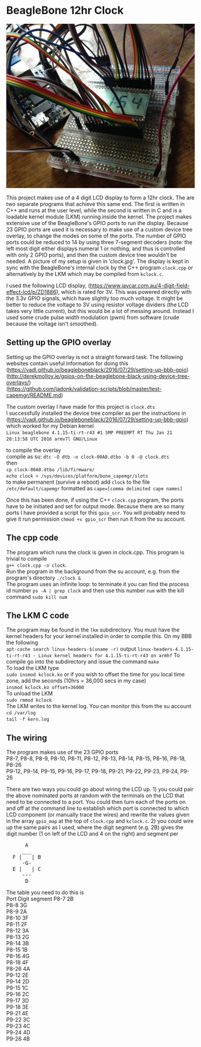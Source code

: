 # BeagleBone 12hr Clock  
![alt text](https://raw.githubusercontent.com/wilstep/BeagleBone-clock/master/setup.jpg)

This project makes use of a 4 digit LCD display to form a 12hr clock. The are two separate programs that achieve this same end. The first is written in C++ and runs at the user level, while the second is written in C and is a loadable kernel module (LKM) running inside the kernel. The project makes extensive use of the BeagleBone's GPIO ports to run the display. Because 23 GPIO ports are used it is necessary to make use of a custom device tree overlay, to change the modes on some of the ports. The number of GPIO ports could be reduced to 14 by using three 7-segment decoders (note: the left most digit either displays numeral 1 or nothing, and thus is controlled with only 2 GPIO ports), and then the custom device tree wouldn't be needed. A picture of my setup is given in 'clock.jpg'. The display is kept in sync with the BeagleBone's internal clock by the C++ program `clock.cpp` or alternatively by the LKM which may be compiled from `kclock.c`.

I used the following LCD display, (https://www.jaycar.com.au/4-digit-field-effect-lcd/p/ZD1886), which is rated for 3V. This was powered directly with the 3.3v GPIO signals, which have slightly too much voltage. It might be better to reduce the voltage to 3V using resistor voltage dividers (the LCD takes very little current), but this would be a lot of messing around. Instead I used some crude pulse width modulation (pwm) from software (crude because the voltage isn't smoothed).


## Setting up the GPIO overlay  
Setting up the GPIO overlay is not a straight forward task. The following websites contain useful information for doing this  
(https://vadl.github.io/beagleboneblack/2016/07/29/setting-up-bbb-gpio)  
(http://derekmolloy.ie/gpios-on-the-beaglebone-black-using-device-tree-overlays/)  
(https://github.com/jadonk/validation-scripts/blob/master/test-capemgr/README.md)  

The custom overlay I have made for this project is `clock.dts`  
I successfully installed the device tree compiler as per the instructions in (https://vadl.github.io/beagleboneblack/2016/07/29/setting-up-bbb-gpio) which worked for my Debian kernel  
`Linux beaglebone 4.1.15-ti-rt-r43 #1 SMP PREEMPT RT Thu Jan 21 20:13:58 UTC 2016 armv7l GNU/Linux`  
  
to compile the overlay  
compile as su: `dtc -O dtb -o clock-00A0.dtbo -b 0 -@ clock.dts`  
then     
`cp clock-00A0.dtbo /lib/firmware/`  
`echo clock > /sys/devices/platform/bone_capemgr/slots`  
to make permanent (survive a reboot) add `clock` to the file `/etc/default/capemgr` formatted as `cape=[comma delimited cape names]`

Once this has been done, if using the C++ `clock.cpp` program, the ports have to be initiated and set for output mode. Because there are so many ports I have provided a script for this `gpio_scr`. You will probably need to give it run permission `chmod +x gpio_scr` then run it from the su account.

## The cpp code
The program which runs the clock is given in clock.cpp. This program is trivial to compile  
`g++ clock.cpp -o clock`.  
Run the program in the background from the su account, e.g. from the program's directory `./clock &`  
The program uses an infinite loop: to terminate it you can find the process id number `ps -A | grep clock` and then use this number `num` with the kill command `sudo kill num`

## The LKM C code
The program may be found in the `lkm` subdirectory. You must have the kernel headers for your kernel installed in order to compile this. On my BBB the following  
`apt-cache search linux-headers-$(uname -r)` output
`linux-headers-4.1.15-ti-rt-r43 - Linux kernel headers for 4.1.15-ti-rt-r43 on armhf`
To compile go into the subdirectory and issue the command `make`  
To load the LKM type  
`sudo insmod kclock.ko`
or if you wish to offset the time for you local time zone, add the seconds (10hrs = 36,000 secs in my case)  
`insmod kclock.ko offset=36000`  
To unload the LKM  
`sudo rmmod kclock`  
The LKM writes to the kernel log. You can monitor this from the su account
`cd /var/log`  
`tail -f kern.log`


## The wiring  
The program makes use of the 23 GPIO ports  
P8-7, P8-8, P8-9, P8-10, P8-11, P8-12, P8-13, P8-14, P8-15, P8-16, P8-18, P8-26  
P9-12, P9-14, P9-15, P9-16, P9-17, P9-18, P9-21, P9-22, P9-23, P9-24, P9-26

There are two ways you could go about wiring the LCD up. 1) you could pair the above nominated ports at random with the terminals on the LCD that need to be connected to a port. You could then turn each of the ports on and off at the command line to establish which port is connected to which LCD component (or manually trace the wires) and rewrite the values given in the array `gpio_map` at the top of `clock.cpp` and `kclock.c`. 2) you could wire up the same pairs as I used, where the digit segment (e.g. 2B) gives the digit number (1 on left of the LCD and 4 on the right) and segment per

<pre>
      A  
     ___  
  F |   | B  
     -G-  
  E |   | C  
     ---  
      D  
</pre>

The table you need to do this is  
Port    Digit segment
P8-7    2B  
P8-8    3G  
P8-9    2A  
P8-10   3F  
P8-11   2F  
P8-12   3A  
P8-13   2G  
P8-14   3B  
P8-15   1B  
P8-16   4G  
P8-18   4F  
P8-26   4A  
P9-12   2E  
P9-14   2D  
P9-15   1C  
P9-16   2C  
P9-17   3D  
P9-18   3E  
P9-21   4E  
P9-22   3C  
P9-23   4C  
P9-24   4D  
P9-26   4B  

